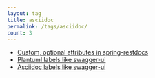 ```yaml
---
layout: tag
title: asciidoc
permalink: /tags/asciidoc/
count: 3
---
```


- [Custom, optional attributes in spring-restdocs](http://thoughts.tostring.blog/custom-attributes-in-spring-restdocs/)
- [Plantuml labels like swagger-ui](http://thoughts.tostring.blog/plantuml-swagger/)
- [Asciidoc labels like swagger-ui](http://thoughts.tostring.blog/asciidoc-swagger/)
